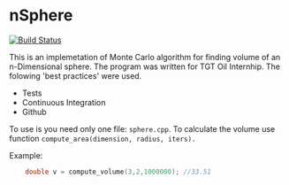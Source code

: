 # nSphere
[![Build Status](https://travis-ci.org/x3medima17/nSphere.svg?branch=dev)](https://travis-ci.org/x3medima17/nSphere)

This is an implemetation of Monte Carlo algorithm for finding volume of an n-Dimensional sphere. The program was written for TGT Oil Internhip.
The folowing 'best practices' were used.
  - Tests
  - Continuous Integration
  - Github
 
To use is you need only one file: `sphere.cpp`.
To calculate the volume use function `compute_area(dimension, radius, iters).`

Example:
```cpp
    double v = compute_volume(3,2,1000000); //33.51
```

